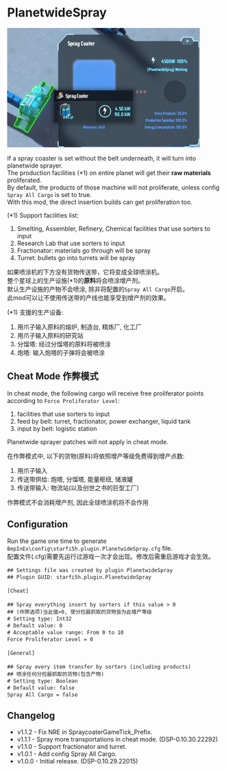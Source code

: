 # PlanetwideSpray

![demo](https://raw.githubusercontent.com/starfi5h/DSP_Mod/dev/PlanetwideSpray/img/demo1.jpg)  

If a spray coaster is set without the belt underneath, it will turn into planetwide sprayer.  
The production facilities (*1) on entire planet will get their **raw materials** proliferated.  
By default, the products of those machine will not proliferate, unless config `Spray All Cargo` is set to true.  
With this mod, the direct insertion builds can get proliferation too.  

(*1) Support facilities list:  
1. Smelting, Assembler, Refinery, Chemical facilities that use sorters to input
2. Research Lab that use sorters to input
3. Fractionator: materials go through will be spray
4. Turret: bullets go into turrets will be spray

如果喷涂机的下方没有货物传送带，它将变成全球喷涂机。  
整个星球上的生产设施(*1)的**原料**将会喷涂增产剂。  
默认生产设施的产物不会喷涂, 除非将配置的`Spray All Cargo`开启。  
此mod可以让不使用传送带的产线也能享受到增产剂的效果。  

(*1) 支援的生产设备:  
1. 用爪子输入原料的熔炉, 制造台, 精炼厂, 化工厂
2. 用爪子输入原料的研究站
3. 分馏塔: 经过分馏塔的原料将被喷涂
3. 炮塔: 输入炮塔的子弹将会被喷涂

## Cheat Mode 作弊模式

In cheat mode, the following cargo will receive free proliferator points according to `Force Proliferator Level`:  
1. facilities that use sorters to input
2. feed by belt: turret, fractionator, power exchanger, liquid tank
3. input by belt: logistic station  
  
Planetwide sprayer patches will not apply in cheat mode.  

在作弊模式中, 以下的货物(原料)将依照增产等级免费得到增产点数:
1. 用爪子输入  
2. 传送带供给: 炮塔, 分馏塔, 能量枢纽, 储液罐  
3. 传送带输入: 物流站(以及创世之书的巨型工厂)  
  
作弊模式不会消耗增产剂, 因此全球喷涂机将不会作用  

## Configuration
Run the game one time to generate `BepInEx\config\starfi5h.plugin.PlanetwideSpray.cfg` file.  
配置文件(.cfg)需要先运行过游戏一次才会出现。修改后需重启游戏才会生效。  
 
```
## Settings file was created by plugin PlanetwideSpray
## Plugin GUID: starfi5h.plugin.PlanetwideSpray

[Cheat]

## Spray everything insert by sorters if this value > 0
## (作弊选项)当此值>0, 使分捡器抓取的货物皆为此增产等级
# Setting type: Int32
# Default value: 0
# Acceptable value range: From 0 to 10
Force Proliferator Level = 0

[General]

## Spray every item transfer by sorters (including products)
## 喷涂任何分捡器抓取的货物(包含产物)
# Setting type: Boolean
# Default value: false
Spray All Cargo = false

```

## Changelog

- v1.1.2 - Fix NRE in SpraycoaterGameTick_Prefix.  
- v1.1.1 - Spray more transportations in cheat mode. (DSP-0.10.30.22292)  
- v1.1.0 - Support fractionator and turret.  
- v1.0.1 - Add config Spray All Cargo.   
- v1.0.0 - Initial release. (DSP-0.10.29.22015)  